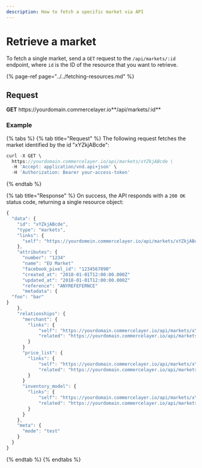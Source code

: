 ```yaml
---
description: How to fetch a specific market via API
---
```


# Retrieve a market

To fetch a single market, send a `GET` request to the `/api/markets/:id` endpoint, where `id` is the ID of the resource that you want to retrieve.

{% page-ref page="../../fetching-resources.md" %}

## Request

**GET** https://<i></i>yourdomain.commercelayer.io**/api/markets/:id**

### **Example**

{% tabs %}
{% tab title="Request" %}
The following request fetches the market identified by the id "xYZkjABcde":

```javascript
curl -X GET \
  https://yourdomain.commercelayer.io/api/markets/xYZkjABcde \
  -H 'Accept: application/vnd.api+json' \
  -H 'Authorization: Bearer your-access-token'
```
{% endtab %}

{% tab title="Response" %}
On success, the API responds with a `200 OK` status code, returning a single resource object:

```javascript
{
  "data": {
    "id": "xYZkjABcde",
    "type": "markets",
    "links": {
      "self": "https://yourdomein.commercelayer.io/api/markets/xYZkjABcde"
    },
    "attributes": {
      "number": "1234"
      "name": "EU Market"
      "facebook_pixel_id": "1234567890"
      "created_at": "2018-01-01T12:00:00.000Z"
      "updated_at": "2018-01-01T12:00:00.000Z"
      "reference": "ANYREFEFERNCE"
      "metadata": {
  "foo": "bar"
}
    },
    "relationships": {
      "merchant": {
        "links": {
            "self": "https://yourdomain.commercelayer.io/api/markets/xYZkjABcde/relationships/merchant",
            "related": "https://yourdomain.commercelayer.io/api/markets/xYZkjABcde/merchant"
        }
      }
      "price_list": {
        "links": {
            "self": "https://yourdomain.commercelayer.io/api/markets/xYZkjABcde/relationships/price_list",
            "related": "https://yourdomain.commercelayer.io/api/markets/xYZkjABcde/price_list"
        }
      }
      "inventory_model": {
        "links": {
            "self": "https://yourdomain.commercelayer.io/api/markets/xYZkjABcde/relationships/inventory_model",
            "related": "https://yourdomain.commercelayer.io/api/markets/xYZkjABcde/inventory_model"
        }
      }
    },
    "meta": {
      "mode": "test"
    }
  }
}
```
{% endtab %}
{% endtabs %}
